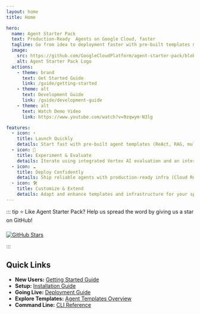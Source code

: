 ```yaml
---
layout: home
title: Home

hero:
  name: Agent Starter Pack
  text: Production-Ready  Agents on Google Cloud, faster
  tagline: Go from idea to deployment faster with pre-built templates & tools.
  image:
    src: https://github.com/GoogleCloudPlatform/agent-starter-pack/blob/main/docs/images/logo.png?raw=true
    alt: Agent Starter Pack Logo
  actions:
    - theme: brand
      text: Get Started Guide
      link: /guide/getting-started
    - theme: alt
      text: Development Guide
      link: /guide/development-guide
    - theme: alt
      text: Watch Demo Video
      link: https://www.youtube.com/watch?v=9zqwym-N3lg

features:
  - icon: ⚡️
    title: Launch Quickly
    details: Start fast with pre-built agent templates (ReAct, RAG, multi-agent, Live Multimodal API) implementing common patterns.
  - icon: 🧪
    title: Experiment & Evaluate
    details: Iterate using integrated Vertex AI evaluation and an interactive testing playground.
  - icon: ☁️
    title: Deploy Confidently
    details: Ship reliable agents with production-ready infra (Cloud Run / Agent Engine) featuring monitoring, observability, and CI/CD.
  - icon: 🛠️
    title: Customize & Extend
    details: Adapt and enhance templates and infrastructure for your specific use case.
---
```


::: tip ⭐ Like Agent Starter Pack?
Help us spread the word by giving us a star on GitHub!

<a href="https://github.com/GoogleCloudPlatform/agent-starter-pack/stargazers" target="_blank" rel="noopener noreferrer" style="display: inline-block; margin-top: 8px;"> <!-- Link the badge too! -->
  ![GitHub Stars](https://img.shields.io/github/stars/GoogleCloudPlatform/agent-starter-pack?style=social&color=yellow) <!-- Added style=social for better look -->
</a>

:::

## Quick Links

- **New Users:** [Getting Started Guide](guide/getting-started.md)
- **Setup:** [Installation Guide](guide/installation.md)
- **Going Live:** [Deployment Guide](guide/deployment.md)
- **Explore Templates:** [Agent Templates Overview](agents/overview.md)
- **Command Line:** [CLI Reference](cli/)
